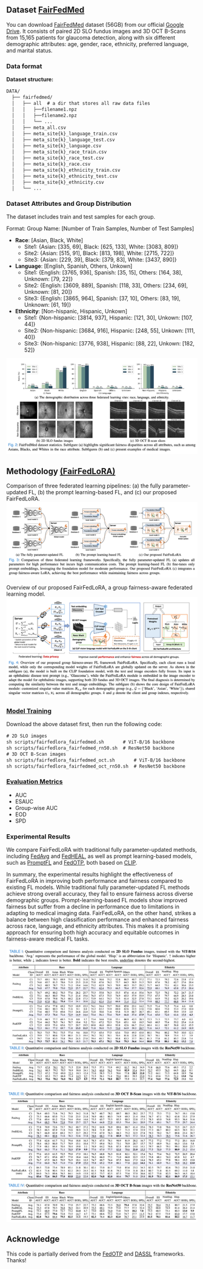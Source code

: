 
## Dataset [FairFedMed]((https://drive.google.com/open?id=11SrLJQdKwA3ELEnebTzlmZGadcxnGIiv&usp=drive_fs)) 

You can download [FairFedMed](https://drive.google.com/open?id=11SrLJQdKwA3ELEnebTzlmZGadcxnGIiv&usp=drive_fs) dataset (56GB) from our official [Google Drive](https://drive.google.com/open?id=11SrLJQdKwA3ELEnebTzlmZGadcxnGIiv&usp=drive_fs). It consists of paired 2D SLO fundus images and 3D OCT B-Scans from 15,165 patients for glaucoma detection, along with six different demographic attributes: age, gender, race, ethnicity, preferred language, and
marital status.

### Data format
**Dataset structure:**
```
DATA/
  ├── fairfedmed/
  │   ├── all  # a dir that stores all raw data files
  │   │   ├──filename1.npz 
  │   │   ├──filename2.npz 
  │   │   └── ...
  │   ├── meta_all.csv
  │   ├── meta_site{k}_language_train.csv
  │   ├── meta_site{k}_language_test.csv
  │   ├── meta_site{k}_language.csv
  │   ├── meta_site{k}_race_train.csv
  │   ├── meta_site{k}_race_test.csv
  │   ├── meta_site{k}_race.csv
  │   ├── meta_site{k}_ethnicity_train.csv
  │   ├── meta_site{k}_ethnicity_test.csv
  │   ├── meta_site{k}_ethnicity.csv
  │   └── ...
```

### Dataset Attributes and Group Distribution
The dataset includes train and test samples for each group.

Format: Group Name: [Number of Train Samples, Number of Test Samples]

  - **Race**: [Asian, Black, White]
    - Site1: {Asian: [335, 69], Black: [625, 133], White: [3083, 809]}
    - Site2: {Asian: [515, 91], Black: [813, 198], White: [2715, 722]}
    - Site3: {Asian: [229, 39], Black: [379, 83], White: [3437, 890]}
  - **Language**: [English, Spanish, Others, Unkown]
    - Site1: {English: [3765, 936], Spanish: [35, 15], Others: [164, 38], Unknown: [79, 22]}
    - Site2: {English: [3609, 889], Spanish: [118, 33], Others: [234, 69], Unknown: [81, 20]}
    - Site3: {English: [3865, 964], Spanish: [37, 10], Others: [83, 19], Unknown: [61, 19]}
  - **Ethnicity**: [Non-hispanic, Hispanic, Unkown]
    - Site1: {Non-hispanic: [3814, 937], Hispanic: [121, 30], Unkown: [107, 44]}
    - Site2: {Non-hispanic: [3684, 916], Hispanic: [248, 55], Unkown: [111, 40]}
    - Site3: {Non-hispanic: [3776, 938], Hispanic: [88, 22], Unkown: [182, 52]} 

![fairfedmed](assets/data_fairfedmed.png)

## Methodology [(FairFedLoRA)](trainers/GLP_OT_SVLoRA.py)
Comparison of three federated learning pipelines: (a) the fully parameter-updated FL, (b) the prompt learning-based FL, and (c) our proposed FairFedLoRA.
![Overwiew](assets/fl_types.png)

Overview of our proposed FairFedLoRA, a group fairness-aware federated learning model. 
![fl_types](assets/method_fairfedlora.png)


### [Model Training](scripts/fairfedlora_fairfedmed.sh)
Download the above dataset first, then run the following code:
```
# 2D SLO images
sh scripts/fairfedlora_fairfedmed.sh       # ViT-B/16 backbone
sh scripts/fairfedlora_fairfedmed_rn50.sh  # ResNet50 backbone
# 3D OCT B-Scan images
sh scripts/fairfedlora_fairfedmed_oct.sh       # ViT-B/16 backbone
sh scripts/fairfedlora_fairfedmed_oct_rn50.sh  # ResNet50 backbone
```

### [Evaluation Metrics](evaluation/evaluator_oph.py)
 - AUC
 - ESAUC
 - Group-wise AUC
 - EOD
 - SPD

### Experimental Results

We compare FairFedLoRA with traditional fully parameter-updated methods, including [FedAvg](https://arxiv.org/pdf/2104.11375) and [FedHEAL](https://github.com/yuhangchen0/FedHEAL), as well as prompt learning-based models, such as [PromptFL](https://github.com/PEILab-Federated-Learning/PromptFL) and [FedOTP](https://github.com/HongxiaLee/FedOTP), both based on [CLIP](https://github.com/openai/CLIP). 

In summary, the experimental results highlight the effectiveness of FairFedLoRA in improving both performance and fairness compared to existing FL models. While traditional fully parameter-updated FL methods achieve strong overall accuracy, they fail to ensure fairness across diverse demographic groups. Prompt-learning-based FL models show improved fairness but suffer from a decline in performance due to limitations in adapting to medical imaging data. FairFedLoRA, on the other hand, strikes a balance between high classification performance and enhanced fairness across race, language, and ethnicity attributes. This makes it a promising approach for ensuring both high accuracy and equitable outcomes in fairness-aware medical FL tasks.

![2d_fundus_result](assets/2D_fundus_results.png)

![3d_oct_result](assets/3D_oct_results.png)

## Acknowledge
This code is partially derived from the [FedOTP](https://github.com/HongxiaLee/FedOTP) and [DASSL](https://github.com/KaiyangZhou/Dassl.pytorch) frameworks. Thanks!
